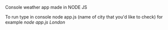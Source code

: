 
Console weather app made in NODE JS

To run type in console node app.js (name of city that you'd like to check)
for example <i>node app.js London</i>
